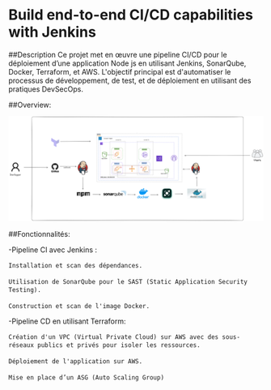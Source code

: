 # Build end-to-end CI/CD capabilities with Jenkins 
##Description
Ce projet met en œuvre une pipeline CI/CD pour le déploiement d’une application Node js  en utilisant Jenkins, SonarQube, Docker, Terraform, et AWS. L'objectif principal est d'automatiser le processus de développement, de test, et de déploiement en utilisant des pratiques DevSecOps.


##Overview:

![Logo de mon projet](.images/Untitled-2024-12-13-1430.excalidraw.png)

##Fonctionnalités:

-Pipeline CI avec Jenkins :

    Installation et scan des dépendances.

    Utilisation de SonarQube pour le SAST (Static Application Security Testing).

    Construction et scan de l'image Docker.

-Pipeline CD en utilisant Terraform:

    Création d'un VPC (Virtual Private Cloud) sur AWS avec des sous-réseaux publics et privés pour isoler les ressources.

    Déploiement de l'application sur AWS.

    Mise en place d’un ASG (Auto Scaling Group) 


